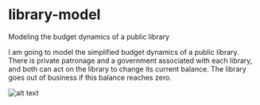 # library-model
Modeling the budget dynamics of a public library

I am going to model the simplified budget dynamics of a public library. There is private patronage and a government associated with each library, and both can act on the library to change its current balance. The library goes out of business if this balance reaches zero.

![alt text](diagram.png) 

